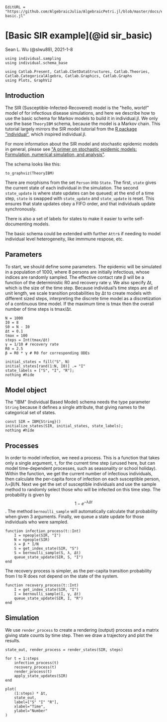 ```@meta
EditURL = "https://github.com/AlgebraicJulia/AlgebraicPetri.jl/blob/master/docs/examples/sir-basic.jl"
```

# [Basic SIR example](@id sir_basic)
Sean L. Wu (@slwu89), 2021-1-8

````@example sir-basic
using individual.sampling
using individual.schema_base

using Catlab.Present, Catlab.CSetDataStructures, Catlab.Theories, Catlab.CategoricalAlgebra, Catlab.Graphics, Catlab.Graphs
using Plots, GraphViz
````

## Introduction
The SIR (Susceptible-Infected-Recovered) model is the "hello, world!" model of for infectious disease simulations,
and here we describe how to use the basic schema for Markov models to build it in individual.jl. We only use the
base `TheoryIBM` schema, because the model is a Markov chain. This tutorial largely mirrors the SIR model tutorial from
the [R package "individual"](https://mrc-ide.github.io/individual/articles/Tutorial.html), which inspired individual.jl.

For more information about the SIR model and stochastic epidemic models in general, please see ["A primer on stochastic epidemic models: Formulation, numerical simulation, and analysis"](https://doi.org/10.1016/j.idm.2017.03.001).

The schema looks like this:

````@example sir-basic
to_graphviz(TheoryIBM)
````

There are morphisms from the set `Person` into `State`. The first, `state` gives the current state of each individual in the
simulation. The second `state_update` is where state updates can be queued; at the end of a time step, `state` is swapped
with `state_update` and `state_update` is reset. This ensures that state updates obey a FIFO order, and that individuals
update synchronously.

There is also a set of labels for states to make it easier to write self-documenting models.

The basic schema could be extended with further `Attr`s if needing to model individual level heterogeneity, like immmune respose, etc.

## Parameters

To start, we should define some parameters. The epidemic will be simulated in a population of 1000, where 8 persons are initially infectious, whose indices are randomly sampled.
The effective contact rate β will be a function of the deterministic R0 and recovery rate γ. We also specify Δt, which is the size of the time step.
Because individual’s time steps are all of unit length, we scale transition probabilities by Δt to create models with different sized steps, interpreting the discrete time model as a discretization of a continuous time model.
If the maximum time is tmax then the overall number of time steps is tmax/Δt.

````@example sir-basic
N = 1000
I0 = 8
S0 = N - I0
Δt = 0.1
tmax = 100
steps = Int(tmax/Δt)
γ = 1/10 # recovery rate
R0 = 2.5
β = R0 * γ # R0 for corresponding ODEs

initial_states = fill("S", N)
initial_states[rand(1:N, I0)] .= "I"
state_labels = ["S", "I", "R"];
nothing #hide
````

## Model object

The "IBM" (Individual Based Model) schema needs the type parameter `String` because it defines a
single attribute, that giving names to the categorical set of states.

````@example sir-basic
const SIR = IBM{String}()
initialize_states(SIR, initial_states, state_labels);
nothing #hide
````

## Processes

In order to model infection, we need a process. This is a function that takes only a single argument, `t`, for the current time step (unused here, but can model time-dependent processes, such as seasonality or school holiday).
Within the function, we get the current number of infectious individuals, then calculate the per-capita force of infection on each susceptible person, λ=βI/N.
Next we get the set of susceptible individuals and use the sample method to randomly select those who will be infected on this time step.
The probability is given by $$ 1- e^{-\lambda \Delta t} $$. The method `bernoulli_sample` will automatically calculate that probability when given 3 arguments. Finally, we queue a state update for those individuals who were sampled.

````@example sir-basic
function infection_process(t::Int)
    I = npeople(SIR, "I")
    N = npeople(SIR)
    λ = β * I/N
    S = get_index_state(SIR, "S")
    S = bernoulli_sample(S, λ, Δt)
    queue_state_update(SIR, S, "I")
end
````

The recovery process is simpler, as the per-capita transition probability from I to R does not depend on the state of the system.

````@example sir-basic
function recovery_process(t::Int)
    I = get_index_state(SIR, "I")
    I = bernoulli_sample(I, γ, Δt)
    queue_state_update(SIR, I, "R")
end
````

## Simulation

We use `render_process` to create a rendering (output) process and
a matrix giving state counts by time step. Then we draw a trajectory and plot the results.

````@example sir-basic
state_out, render_process = render_states(SIR, steps)

for t = 1:steps
    infection_process(t)
    recovery_process(t)
    render_process(t)
    apply_state_updates(SIR)
end

plot(
    (1:steps) * Δt,
    state_out,
    label=["S" "I" "R"],
    xlabel="Time",
    ylabel="Number"
)
````

